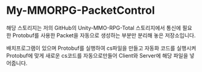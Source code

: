 # My-MMORPG-PacketControl
해당 스토리지는 저의 GitHub의 Unity-MMO-RPG-Total 스토리지에서 통신에 필요한 Protobuf를 사용한 Packet을 자동으로 생성하는 부분만 분리해 놓은 저장소입니다.

 배치프로그램이 있으며 Protobuf를 실행하여 cs파일을 만들고 자동화 코드를 실행시켜 Protobuf에 맞게 새로운 cs코드를 자동으로만들어 Client와 Server에 해당 파일을 넣어줍니다.
